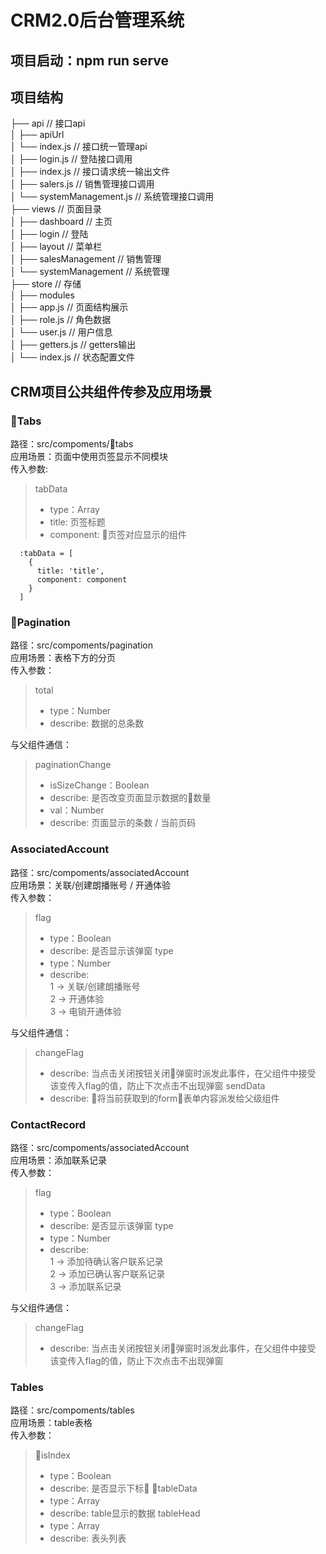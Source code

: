 # CRM2.0后台管理系统

## 项目启动：npm run serve

## 项目结构

├── api                         // 接口api  
│   ├── apiUrl  
│       └── index.js            // 接口统一管理api  
│   ├── login.js                // 登陆接口调用  
│   ├── index.js                // 接口请求统一输出文件  
│   ├── salers.js               // 销售管理接口调用  
│   └── systemManagement.js     // 系统管理接口调用  
├── views                       // 页面目录  
│   ├── dashboard               // 主页  
│   ├── login                   // 登陆  
│   ├── layout                  // 菜单栏  
│   ├── salesManagement         // 销售管理  
│   └── systemManagement        // 系统管理  
├── store                       // 存储  
│   ├── modules  
│     ├── app.js                // 页面结构展示  
│     ├── role.js               // 角色数据  
│     └── user.js               // 用户信息  
│   ├── getters.js              // getters输出  
│   └── index.js                // 状态配置文件

## CRM项目公共组件传参及应用场景

### Tabs

路径：src/compoments/tabs  
应用场景：页面中使用页签显示不同模块  
传入参数:
  > tabData
  > * type：Array
  > * title: 页签标题
  > * component: 页签对应显示的组件

``` eg:
  :tabData = [
    {
      title: 'title',
      component: component
    }
  ]
```

### Pagination

路径：src/compoments/pagination  
应用场景：表格下方的分页  
传入参数：
  > total
  > * type：Number
  > * describe: 数据的总条数

与父组件通信：
  > paginationChange
  > * isSizeChange：Boolean
  > * describe: 是否改变页面显示数据的数量
  > * val：Number
  > * describe: 页面显示的条数 / 当前页码

### AssociatedAccount

路径：src/compoments/associatedAccount  
应用场景：关联/创建朗播账号 / 开通体验  
传入参数：
  > flag
  > * type：Boolean
  > * describe: 是否显示该弹窗
  > type
  > * type：Number
  > * describe:  
  >   1 -> 关联/创建朗播账号  
  >   2 -> 开通体验  
  >   3 -> 电销开通体验  

与父组件通信：
  > changeFlag
  > * describe: 当点击关闭按钮关闭弹窗时派发此事件，在父组件中接受 该变传入flag的值，防止下次点击不出现弹窗
  > sendData
  > * describe: 将当前获取到的form表单内容派发给父级组件
  
### ContactRecord

路径：src/compoments/associatedAccount  
应用场景：添加联系记录  
传入参数：
  > flag
  > * type：Boolean
  > * describe: 是否显示该弹窗
  > type
  > * type：Number
  > * describe:  
  >   1 -> 添加待确认客户联系记录  
  >   2 -> 添加已确认客户联系记录  
  >   3 -> 添加联系记录  

与父组件通信：
  > changeFlag
  > * describe: 当点击关闭按钮关闭弹窗时派发此事件，在父组件中接受 该变传入flag的值，防止下次点击不出现弹窗

### Tables

路径：src/compoments/tables  
应用场景：table表格  
传入参数：
  > isIndex
  > * type：Boolean
  > * describe: 是否显示下标
  > tableData
  > * type：Array
  > * describe: table显示的数据
  > tableHead
  > * type：Array
  > * describe: 表头列表

